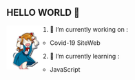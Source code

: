 ## HELLO WORLD 👋

<img src="https://raw.githubusercontent.com/jbuendia1y/jbuendia1y/main/gifs/asuka.gif" width="20%" align="left" >

1.  🔭 I’m currently working on :
    - Covid-19 SiteWeb
  
2.  🌱 I’m currently learning :
    - JavaScript

